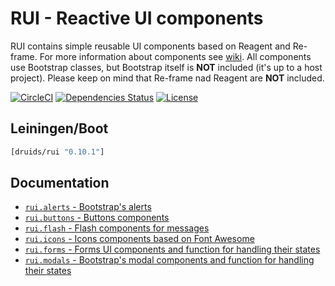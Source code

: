 RUI - Reactive UI components
============================

RUI contains simple reusable UI components based on Reagent and Re-frame. For more information about components see
[wiki](https://github.com/druids/rui/wiki). All components use Bootstrap classes, but Bootstrap itself is **NOT**
included (it's up to a host project). Please keep on mind that Re-frame nad Reagent are **NOT** included.

[![CircleCI](https://circleci.com/gh/druids/rui.svg?style=svg)](https://circleci.com/gh/druids/rui)
[![Dependencies Status](https://jarkeeper.com/druids/rui/status.png)](https://jarkeeper.com/druids/rui)
[![License](https://img.shields.io/badge/MIT-Clause-blue.svg)](https://opensource.org/licenses/MIT)


Leiningen/Boot
--------------

```clojure
[druids/rui "0.10.1"]
```

Documentation
-------------

* [`rui.alerts` - Bootstrap's alerts](https://github.com/druids/rui/blob/master/src/cljs/rui/alerts/components.cljs)
* [`rui.buttons` - Buttons components](https://github.com/druids/rui/blob/master/src/cljs/rui/buttons/components.cljs)
* [`rui.flash` - Flash components for messages](https://github.com/druids/rui/blob/master/src/cljs/rui/flash/)
* [`rui.icons` - Icons components based on Font Awesome](https://github.com/druids/rui/blob/master/src/cljs/rui/icons/)
* [`rui.forms` - Forms UI components and function for handling their states](https://github.com/druids/rui/blob/master/src/cljs/rui/forms/)
* [`rui.modals` - Bootstrap's modal components and function for handling their states](https://github.com/druids/rui/blob/master/src/cljs/rui/modals/)

